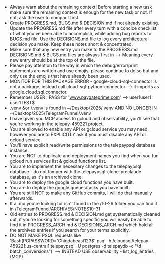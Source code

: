 - Always warn about the remaining context! Before starting a new task make sure the remaining context is enough for the new task or not. If not, ask the user to compact first.
- Create PROGRESS.md, BUGS.md & DECISION.md if not already existing. Update the PROGRESS.md file after every turn with a concice checklist of what you've been able to accomplish, while adding bug reports to BUGS.md file. Use the DECISIONS.md file to log every architectural decision you make. Keep these notes short & concentrated.
- Make sure that any new entry you make to the PROGRESS.md DECISIONS.md & BUGS.md files are always first in --> Meaning every new entry should be at the top of the file.
- Please pay attention to the way in which the debug/error/print statements are written and use emojis, please continue to do so but and only use the emojis that have already been used.
- MONITOR FOR THIS PACKAGE ERROR - google-cloud-sql-connector is not a package, instead call cloud-sql-python-connector --> it imports as google.cloud.sql.connector.
- Remember USER : PASS for 'www.paygateprime.com' --> user1user1 : user1TEST$
- .venv &or /.venv is found in ~/Desktop/2025/.venv AND NO LONGER IN ~/Desktop/2025/TelegramFunnel/.venv
- I have given you MCP access to gcloud and observability, you'll see that you're working in the telepay-459221 project.
- You are allowed to enable any API or gcloud service you may need, however you are to EXPLICITLY ask if you must disable any API or gcloud service.
- You'll have explicit read/write permissions to the telepaypsql database instance.
- You are NOT to duplicate and deployment names you find when you fun gcloud run services list & gcloud functions list.
- You are to implement the necessary changes to the telepaypsql database - do not tamper with the telepaypsql-clone-preclaude database, as it's an archived clone.
- You are to deploy the google cloud functions you have built.
- You are to deploy the google queues/tasks you have built.
- You are still NOT to make any GitHub commits, I will do that manually afterwards.
- If a .md you're looking for isn't found in the /10-26 folder you can find it in /TelegramFunnel/ARCHIVES/NOTES10-31
- Old entries to PROGRESS.md & DECISION.md get systematically cleaned out, if you're looking for something specific you will easily be able to find it in PROGRESS_ARCH.md & DECISIONS_ARCH.md which hold all the archived entries if you search for your terms explicitly.
- DO NOT MAKE PSQL requests like 'Bash(PGPASSWORD='Chigdabeast123$' psql -h /cloudsql/telepay-459221:us-central1:telepaypsql -U postgres -d telepaydb -c "\d batch_conversions")' --> INSTEAD USE observability - list_log_entries (MCP)